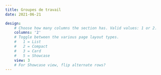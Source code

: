 ```yaml
---
title: Groupes de travail
date: 2021-06-21

design:
    # Choose how many columns the section has. Valid values: 1 or 2.
    columns: '2'
    # Toggle between the various page layout types.
    #   1 = List
    #   2 = Compact  
    #   3 = Card
    #   5 = Showcase
    view: 3
    # For Showcase view, flip alternate rows?
---
```

